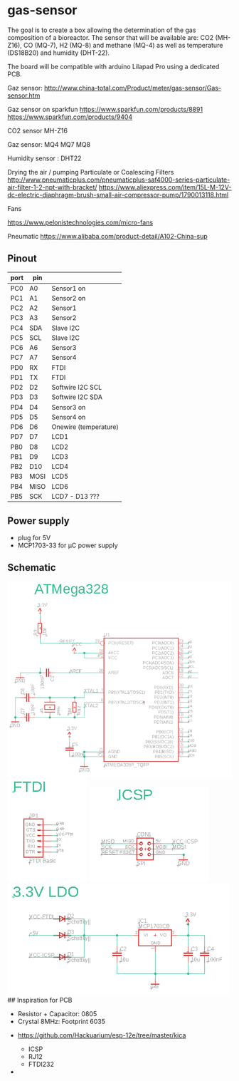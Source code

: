 # gas-sensor

The goal is to create a box allowing the determination of the gas composition of a bioreactor. The sensor that will be available are: CO2 (MH-Z16), CO (MQ-7), H2 (MQ-8) and methane (MQ-4) as well as temperature (DS18B20) and humidity (DHT-22).

The board will be compatible with arduino Lilapad Pro using a dedicated PCB.

Gaz sensor: http://www.china-total.com/Product/meter/gas-sensor/Gas-sensor.htm

Gaz sensor on sparkfun
https://www.sparkfun.com/products/8891
https://www.sparkfun.com/products/9404

CO2 sensor MH-Z16

Gaz sensor: MQ4 MQ7 MQ8

Humidity sensor : DHT22

Drying the air / pumping
Particulate or Coalescing Filters
http://www.pneumaticplus.com/pneumaticplus-saf4000-series-particulate-air-filter-1-2-npt-with-bracket/
https://www.aliexpress.com/item/15L-M-12V-dc-electric-diaphragm-brush-small-air-compressor-pump/1790013118.html

Fans

https://www.pelonistechnologies.com/micro-fans

Pneumatic
https://www.alibaba.com/product-detail/A102-China-sup

## Pinout

| port | pin  |                       |
| ---- | ---- | --------------------- |
| PC0  | A0   | Sensor1 on            |
| PC1  | A1   | Sensor2 on            |
| PC2  | A2   | Sensor1               |
| PC3  | A3   | Sensor2               |
| PC4  | SDA  | Slave I2C             |
| PC5  | SCL  | Slave I2C             |
| PC6  | A6   | Sensor3               |
| PC7  | A7   | Sensor4               |
| PD0  | RX   | FTDI                  |
| PD1  | TX   | FTDI                  |
| PD2  | D2   | Softwire I2C SCL      |
| PD3  | D3   | Softwire I2C SDA      |
| PD4  | D4   | Sensor3 on            |
| PD5  | D5   | Sensor4 on            |
| PD6  | D6   | Onewire (temperature) |
| PD7  | D7   | LCD1                  |
| PB0  | D8   | LCD2                  |
| PB1  | D9   | LCD3                  |
| PB2  | D10  | LCD4                  |
| PB3  | MOSI | LCD5                  |
| PB4  | MISO | LCD6                  |
| PB5  | SCK  | LCD7 - D13 ???        |

## Power supply

- plug for 5V
- MCP1703-33 for µC power supply

## Schematic

<img src="images/atmega328.png">
<img src="images/ftdi.png">
<img src="images/icsp.png">
<img src="images/ldo.png">
## Inspiration for PCB

- Resistor + Capacitor: 0805
- Crystal 8MHz: Footprint 6035

* https://github.com/Hackuarium/esp-12e/tree/master/kica

  - ICSP
  - RJ12
  - FTDI232

*
